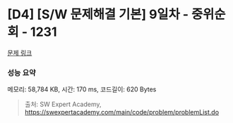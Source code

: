 # [D4] [S/W 문제해결 기본] 9일차 - 중위순회 - 1231 

[문제 링크](https://swexpertacademy.com/main/code/problem/problemDetail.do?contestProbId=AV140YnqAIECFAYD) 

### 성능 요약

메모리: 58,784 KB, 시간: 170 ms, 코드길이: 620 Bytes



> 출처: SW Expert Academy, https://swexpertacademy.com/main/code/problem/problemList.do